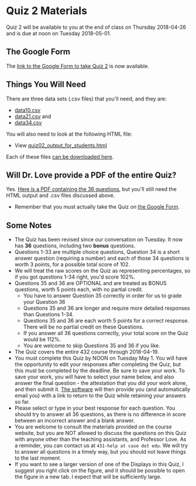 # Quiz 2 Materials

Quiz 2 will be available to you at the end of class on Thursday 2018-04-26 and is due at noon on Tuesday 2018-05-01.

## The Google Form

The [link to the Google Form to take Quiz 2](https://goo.gl/forms/JG0zDu1BgAFpdICI2) is now available.

## Things You Will Need

There are three data sets (.csv files) that you'll need, and they are:

- [data10.csv](https://raw.githubusercontent.com/THOMASELOVE/432-2018/master/quizzes/quiz2/data10.csv)
- [data21.csv](https://raw.githubusercontent.com/THOMASELOVE/432-2018/master/quizzes/quiz2/data21.csv) and
- [data34.csv](https://raw.githubusercontent.com/THOMASELOVE/432-2018/master/quizzes/quiz2/data34.csv)

You will also need to look at the following HTML file:

- View [quiz02_output_for_students.html](http://htmlpreview.github.io/?https://github.com/THOMASELOVE/432-2018/blob/master/quizzes/quiz2/quiz02_output_for_students.html)

Each of these files [can be downloaded here](https://github.com/THOMASELOVE/432-2018/tree/master/quizzes/quiz2).

## Will Dr. Love provide a PDF of the entire Quiz?

Yes. [Here is a PDF containing the 36 questions](https://github.com/THOMASELOVE/432-2018/blob/master/quizzes/quiz2/quiz02_for_offline_review.pdf), but you'll still need the HTML output and .csv files discussed above. 

- Remember that you must actually take the Quiz on [the Google Form](https://goo.gl/forms/JG0zDu1BgAFpdICI2).

## Some Notes

- The Quiz has been revised since our conversation on Tuesday. It now has **36** questions, including two **bonus** questions.
- Questions 1-33 are multiple choice questions, Question 34 is a short answer question (requiring a number) and each of those 34 questions is worth 3 points, for a possible total score of 102.
- We will treat the raw scores on the Quiz as representing percentages, so if you got questions 1-34 right, you'd score 102%.
- Questions 35 and 36 are OPTIONAL and are treated as BONUS questions, worth 5 points each, with no partial credit.
    - You have to answer Question 35 correctly in order for us to grade your Question 36
    - Questions 35 and 36 are longer and require more detailed responses than Questions 1-34.
    - Questions 35 and 36 are each worth 5 points for a correct response. There will be no partial credit on these Questions.
    - If you answer all 36 questions correctly, your total score on the Quiz would be 112%. 
    - You are welcome to skip Questions 35 and 36 if you like.
- The Quiz covers the entire 432 course through 2018-04-19.
- You must complete this Quiz by NOON on Tuesday May 1. You will have the opportunity to edit your responses after completing the Quiz, but this must be completed by the deadline. Be sure to save your work. To save your work, you will have to select your name below, and also answer the final question - the attestation that you did your work alone, and then submit it. [The software](https://goo.gl/forms/JG0zDu1BgAFpdICI2) will then provide you (and automatically email you) with a link to return to the Quiz while retaining your answers so far.
- Please select or type in your best response for each question.  You should try to answer all 36 questions, as there is no difference in score between an incorrect answer and a blank answer.
- You are welcome to consult the materials provided on the course website, but you are NOT allowed to discuss the questions on this Quiz with anyone other than the teaching assistants, and Professor Love. As a reminder, you can contact us at `431-help at case dot edu`. We will try to answer all questions in a timely way, but you should not leave things to the last moment.
- If you want to see a larger version of one of the Displays in this Quiz, I suggest you right click on the figure, and it should be possible to open  the figure in a new tab. I expect that will be sufficiently large. 
